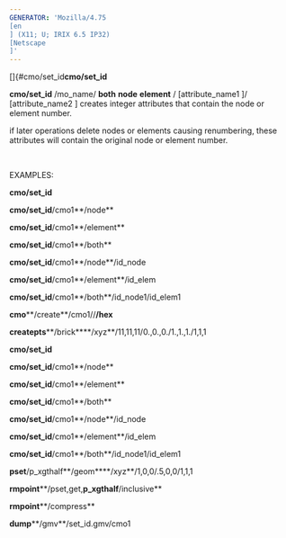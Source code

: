 ```yaml
---
GENERATOR: 'Mozilla/4.75 
[en
] (X11; U; IRIX 6.5 IP32) 
[Netscape
]'
---
```


[]{#cmo/set_id**cmo/set\_id**

 **cmo/set\_id** /mo\_name/ **both**  **node**  **element**
 /
[attribute\_name1
]/
[attribute\_name2
]
 creates integer attributes that contain the node or element number.

 if later operations delete nodes or elements causing renumbering,
 these attributes will contain the original node or element number.

  

EXAMPLES:

 **cmo/set\_id**

 **cmo/set\_id**/cmo1**/node**

 **cmo/set\_id**/cmo1**/element**

 **cmo/set\_id**/cmo1**/both**

 **cmo/set\_id**/cmo1**/node**/id\_node

 **cmo/set\_id**/cmo1**/element**/id\_elem

 **cmo/set\_id**/cmo1**/both**/id\_node1/id\_elem1

 **cmo****/create**/cmo1//**/hex**

 **createpts****/brick****/xyz**/11,11,11/0.,0.,0./1.,1.,1./1,1,1

 **cmo/set\_id**

 **cmo/set\_id**/cmo1**/node**

 **cmo/set\_id**/cmo1**/element**

 **cmo/set\_id**/cmo1**/both**

 **cmo/set\_id**/cmo1**/node**/id\_node

 **cmo/set\_id**/cmo1**/element**/id\_elem

 **cmo/set\_id**/cmo1**/both**/id\_node1/id\_elem1

 **pset**/p\_xgthalf**/geom****/xyz**/1,0,0/.5,0,0/1,1,1

 **rmpoint****/pset,get,**p\_xgthalf**/inclusive**

 **rmpoint****/compress**

 **dump****/gmv**/set\_id.gmv/cmo1

  

  

  


